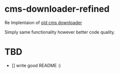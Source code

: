 # cms-downloader-refined

Re Implentaion of [old cms downloader](https://github.com/aboueleyes/cms-downloader)

Simply same functionality however better code quality.

# TBD 
- [] write good README :) 
